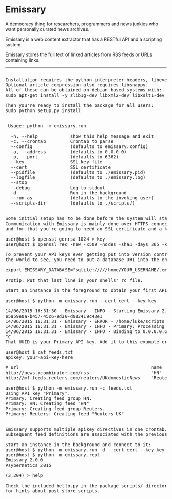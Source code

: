 Emissary
========

A democracy thing for researchers, programmers and news junkies who want personally curated news archives.

Emissary is a web content extractor that has a RESTful API and a scripting system.

Emissary stores the full text of linked articles from RSS feeds or URLs containing links.

--------
<pre>

Installation requires the python interpreter headers, libevent, libxml2 and libxslt headers.
Optional article compression also requires libsnappy. 
All of these can be obtained on debian-based systems with:
sudo apt-get install -y zlib1g-dev libxml2-dev libxslt1-dev python-dev libevent-dev libsnappy-dev

Then you're ready to install the package for all users:
sudo python setup.py install


 Usage: python -m emissary.run <args>

  -h, --help            show this help message and exit
  -c, --crontab         Crontab to parse
  --config              (defaults to emissary.config)
  -a, --address         (defaults to 0.0.0.0)
  -p, --port            (defaults to 6362)
  --key                 SSL key file
  --cert                SSL certificate
  --pidfile             (defaults to ./emissary.pid)
  --logfile             (defaults to ./emissary.log)
  --stop                
  --debug               Log to stdout
  -d                    Run in the background
  --run-as              (defaults to the invoking user)
  --scripts-dir         (defaults to ./scripts/)


Some initial setup has to be done before the system will start.
Communication with Emissary is mainly done over HTTPS connections
and for that you're going to need an SSL certificate and a key:

user@host $ openssl genrsa 1024 > key
user@host $ openssl req -new -x509 -nodes -sha1 -days 365 -key key > cert

To prevent your API keys ever getting put into version control for all
the world to see, you need to put a database URI into the environment:

export EMISSARY_DATABASE="sqlite://///home/YOUR_USERNAME/.emissary.db"

Protip: Put that last line in your shells' rc file.

Start an instance in the foreground to obtain your first API key:

user@host $ python -m emissary.run --cert cert --key key

14/06/2015 16:31:30 - Emissary - INFO - Starting Emissary 2.0.0.
e5a59e0a-b457-45c6-9d30-d983419c43e1
14/06/2015 16:31:31 - Emissary - ERROR - /home/luke/scripts isn't a valid system path.
14/06/2015 16:31:31 - Emissary - INFO - Primary: Processing feed groups.
14/06/2015 16:31:31 - Emissary - INFO - Binding to 0.0.0.0:6362
^C
That UUID is your Primary API key. Add it to this example crontab:

user@host $ cat feeds.txt
apikey: your-api-key-here

# url                                                 name         group     minute  hour    day     month   weekday
http://news.ycombinator.com/rss                       "HN"         "HN"      15!     *       *       *       *
http://mf.feeds.reuters.com/reuters/UKdomesticNews    "Reuters UK" "Reuters" 0       3!      *       *       *

user@host $ python -m emissary.run -c feeds.txt
Using API key "Primary".
Primary: Creating feed group HN.
Primary: HN: Creating feed "HN"
Primary: Creating feed group Reuters.
Primary: Reuters: Creating feed "Reuters UK"


Emissary supports multiple apikey directives in one crontab.
Subsequent feed definitions are associated with the previous key.

Start an instance in the background and connect to it:
user@host $ python -m emissary.run -d --cert cert --key key
user@host $ python -m emissary.repl
Emissary 2.0.0
Psybernetics 2015

(3,204) > help

Check the included hello.py in the package scripts/ directory
for hints about post-store scripts.
</pre>

